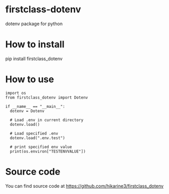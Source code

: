 # firstclass-dotenv
dotenv package for python

# How to install
pip install firstclass_dotenv

# How to use

```
import os
from firstclass_dotenv import Dotenv

if __name__ == "__main__":
  dotenv = Dotenv
  
  # Load .env in current directory
  dotenv.load()
  
  # Load specified .env
  dotenv.load(".env.test")

  # print specified env value
  print(os.environ["TESTENVVALUE"])
```

# Source code
You can find source code at
https://github.com/hikarine3/firstclass_dotenv
<!--
# How to test this module (This procedure is for developer of this module)

## Preparation
sudo pip install wheel;

sudo pip install twine;

## Update version
vi setup.py

## Create distribution
rm -f dist/*;
python3 setup.py sdist bdist_wheel;

## Register if you haven't
https://test.pypi.org/

## Upload to Test
python -m twine upload --repository testpypi dist/*

## Confirm
https://test.pypi.org/project/firstclass-dotenv/

## Confirm by intallation
pip install -i https://test.pypi.org/simple/ firstclass-dotenv

## Deploy to production
python -m twine upload --repository pypi dist/*

## Confirm on Page
https://pypi.org/project/firstclass-dotenv/
-->